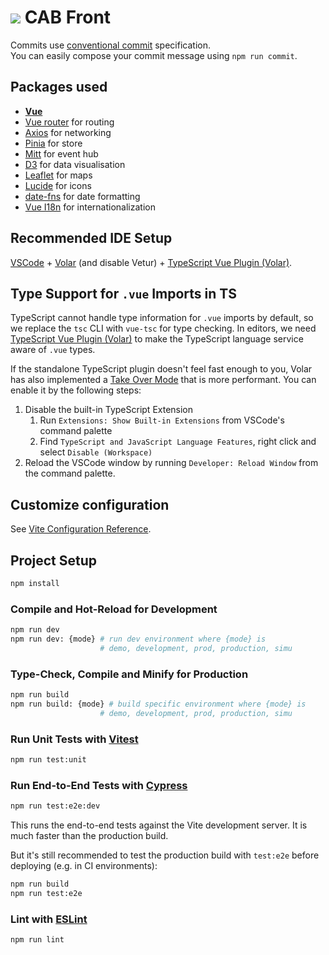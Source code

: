 # ![](/public/favicon-32x32.png) CAB Front

Commits use [conventional commit](https://www.conventionalcommits.org/en/v1.0.0/#summary) specification.  
You can easily compose your commit message using `npm run commit`.

## Packages used

- **[Vue](https://vuejs.org/guide/introduction.html)**
- [Vue router](https://router.vuejs.org/guide/) for routing
- [Axios](https://axios-http.com/docs/intro) for networking
- [Pinia](https://pinia.vuejs.org/core-concepts/) for store
- [Mitt](https://github.com/developit/mitt) for event hub
- [D3](https://d3js.org/getting-started) for data visualisation
- [Leaflet](https://leafletjs.com/reference.html) for maps
- [Lucide](https://lucide.dev/icons/) for icons
- [date-fns](https://date-fns.org/docs/Getting-Started) for date formatting
- [Vue I18n](https://vue-i18n.intlify.dev/) for internationalization

## Recommended IDE Setup

[VSCode](https://code.visualstudio.com/) + [Volar](https://marketplace.visualstudio.com/items?itemName=Vue.volar) (and disable Vetur) + [TypeScript Vue Plugin (Volar)](https://marketplace.visualstudio.com/items?itemName=Vue.vscode-typescript-vue-plugin).

## Type Support for `.vue` Imports in TS

TypeScript cannot handle type information for `.vue` imports by default, so we replace the `tsc` CLI with `vue-tsc` for type checking. In editors, we need [TypeScript Vue Plugin (Volar)](https://marketplace.visualstudio.com/items?itemName=Vue.vscode-typescript-vue-plugin) to make the TypeScript language service aware of `.vue` types.

If the standalone TypeScript plugin doesn't feel fast enough to you, Volar has also implemented a [Take Over Mode](https://github.com/johnsoncodehk/volar/discussions/471#discussioncomment-1361669) that is more performant. You can enable it by the following steps:

1. Disable the built-in TypeScript Extension
   1. Run `Extensions: Show Built-in Extensions` from VSCode's command palette
   2. Find `TypeScript and JavaScript Language Features`, right click and select `Disable (Workspace)`
2. Reload the VSCode window by running `Developer: Reload Window` from the command palette.

## Customize configuration

See [Vite Configuration Reference](https://vitejs.dev/config/).

## Project Setup

```sh
npm install
```

### Compile and Hot-Reload for Development

```sh
npm run dev
npm run dev: {mode} # run dev environment where {mode} is
                    # demo, development, prod, production, simu
```

### Type-Check, Compile and Minify for Production

```sh
npm run build
npm run build: {mode} # build specific environment where {mode} is
                    # demo, development, prod, production, simu
```

### Run Unit Tests with [Vitest](https://vitest.dev/)

```sh
npm run test:unit
```

### Run End-to-End Tests with [Cypress](https://www.cypress.io/)

```sh
npm run test:e2e:dev
```

This runs the end-to-end tests against the Vite development server.
It is much faster than the production build.

But it's still recommended to test the production build with `test:e2e` before deploying (e.g. in CI environments):

```sh
npm run build
npm run test:e2e
```

### Lint with [ESLint](https://eslint.org/)

```sh
npm run lint
```

